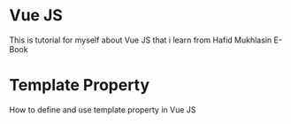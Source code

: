 # Vue JS

This is tutorial for myself about Vue JS that i learn from Hafid Mukhlasin E-Book

# Template Property

How to define and use template property in Vue JS